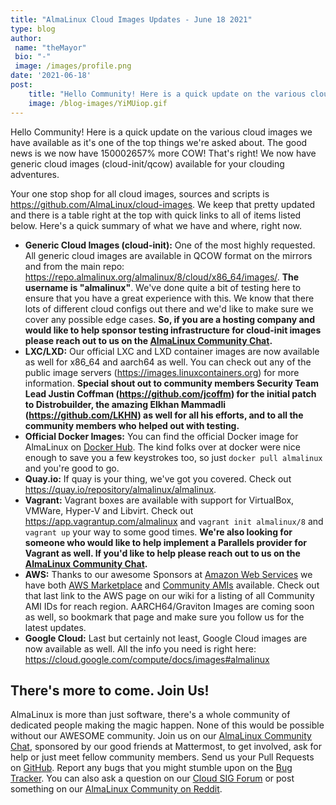 ```yaml
---
title: "AlmaLinux Cloud Images Updates - June 18 2021"
type: blog
author: 
 name: "theMayor"
 bio: "-"
 image: /images/profile.png
date: '2021-06-18'
post:
    title: "Hello Community! Here is a quick update on the various cloud images we have available as it's one of the top things we're asked about. The good news..."
    image: /blog-images/YiMUiop.gif
---
```


Hello Community! Here is a quick update on the various cloud images we have available as it's one of the top things we're asked about. The good news is we now have 150002657% more COW! That's right! We now have generic cloud images (cloud-init/qcow) available for your clouding adventures.

Your one stop shop for all cloud images, sources and scripts is https://github.com/AlmaLinux/cloud-images. We keep that pretty updated and there is a table right at the top with quick links to all of items listed below. Here's a quick summary of what we have and where, right now.

- **Generic Cloud Images (cloud-init):** One of the most highly requested. All generic cloud images are available in QCOW format on the mirrors and from the main repo: https://repo.almalinux.org/almalinux/8/cloud/x86_64/images/. **The username is "almalinux"**. We've done quite a bit of testing here to ensure that you have a great experience with this. We know that there lots of different cloud configs out there and we'd like to make sure we cover any possible edge cases. **So, if you are a hosting company and would like to help sponsor testing infrastructure for cloud-init images please reach out to us on the [AlmaLinux Community Chat](https://chat.almalinux.org/).**
- **LXC/LXD:** Our official LXC and LXD container images are now available as well for x86_64 and aarch64 as well. You can check out any of the public image servers (https://images.linuxcontainers.org) for more information. **Special shout out to community members Security Team Lead Justin Coffman (https://github.com/jcoffm) for the initial patch to Distrobuilder, the amazing Elkhan Mammadli (https://github.com/LKHN) as well for all his efforts, and to all the community members who helped out with testing.**
- **Official Docker Images:** You can find the official Docker image for AlmaLinux on [Docker Hub](https://hub.docker.com/_/almalinux). The kind folks over at docker were nice enough to save you a few keystrokes too, so just `docker pull almalinux` and you're good to go.
- **Quay.io:** If quay is your thing, we've got you covered. Check out https://quay.io/repository/almalinux/almalinux.
- **Vagrant:** Vagrant boxes are available with support for VirtualBox, VMWare, Hyper-V and Libvirt. Check out https://app.vagrantup.com/almalinux and `vagrant init almalinux/8` and `vagrant up` your way to some good times. **We're also looking for someone who would like to help implement a Parallels provider for Vagrant as well. If you'd like to help please reach out to us on the [AlmaLinux Community Chat](https://chat.almalinux.org/).**
- **AWS:** Thanks to our awesome Sponsors at [Amazon Web Services](https://aws.amazon.com/) we have both [AWS Marketplace](https://aws.amazon.com/marketplace/pp/B094C8ZZ8J) and [Community AMIs](https://wiki.almalinux.org/cloud/AWS.html) available. Check out that last link to the AWS page on our wiki for a listing of all Community AMI IDs for reach region. AARCH64/Graviton Images are coming soon as well, so bookmark that page and make sure you follow us for the latest updates.
- **Google Cloud:** Last but certainly not least, Google Cloud images are now available as well. All the info you need is right here: https://cloud.google.com/compute/docs/images#almalinux

## There's more to come. Join Us!

AlmaLinux is more than just software, there's a whole community of dedicated people making the magic happen. None of this would be possible without our AWESOME community. Join us on our [AlmaLinux Community Chat](https://chat.almalinux.org/), sponsored by our good friends at Mattermost, to get involved, ask for help or just meet fellow community members. Send us your Pull Requests on [GitHub](https://github.com/almalinux). Report any bugs that you might stumble upon on the [Bug Tracker](https://bugs.almalinux.org/). You can also ask a question on our [Cloud SIG Forum](https://almalinux.discourse.group/c/sigs/cloud-sig/10) or post something on our [AlmaLinux Community on Reddit](https://reddit.com/r/almalinux).